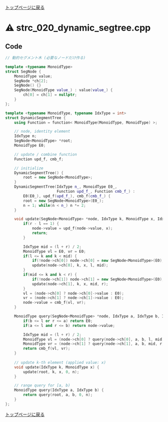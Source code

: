 <!-- Mathjax Support -->
<script type="text/javascript" async
  src="https://cdn.mathjax.org/mathjax/latest/MathJax.js?config=TeX-MML-AM_CHTML">
</script>
<script type="text/javascript" src="https://cdnjs.cloudflare.com/ajax/libs/jquery/3.4.1/jquery.min.js"></script>
<link rel="stylesheet" href="../css/copy-button.css" />
<script type="text/javascript" src="../js/balloons.js"></script>
<script type="text/javascript" src="../js/copy-button.js"></script>



[トップページに戻る](../index.html)

# :warning: strc\_020\_dynamic\_segtree.cpp

## Code

```cpp
// 動的セグメント木 (必要なノードだけ作る)

template <typename MonoidType>
struct SegNode {
    MonoidType value;
    SegNode *ch[2];
    SegNode() {}
    SegNode(MonoidType value_) : value(value_) {
        ch[0] = ch[1] = nullptr;
    }
};

template <typename MonoidType, typename IdxType = int>
struct DynamicSegmentTree {
    using Function = function< MonoidType(MonoidType, MonoidType) >;

    // node, identity element
    IdxType n;
    SegNode<MonoidType> *root;
    MonoidType E0;

    // update / combine function
    Function upd_f, cmb_f;

    // initialize
    DynamicSegmentTree() {
        root = new SegNode<MonoidType>;
    }
    DynamicSegmentTree(IdxType n_, MonoidType E0_,
                       Function upd_f_, Function cmb_f_) :
        E0(E0_), upd_f(upd_f_), cmb_f(cmb_f_) {
        root = new SegNode<MonoidType>(E0_);
        n = 1; while(n < n_) n *= 2;
    }

    void update(SegNode<MonoidType> *node, IdxType k, MonoidType x, IdxType l, IdxType r) {
        if(r - l == 1) {
            node->value = upd_f(node->value, x);
            return;
        }

        IdxType mid = (l + r) / 2;
        MonoidType vl = E0, vr = E0;
        if(l <= k and k < mid) {
            if(!node->ch[0]) node->ch[0] = new SegNode<MonoidType>(E0);
            update(node->ch[0], k, x, l, mid);
        }
        if(mid <= k and k < r) {
            if(!node->ch[1]) node->ch[1] = new SegNode<MonoidType>(E0);
            update(node->ch[1], k, x, mid, r);
        }
        vl = (node->ch[0] ? node->ch[0]->value : E0);
        vr = (node->ch[1] ? node->ch[1]->value : E0);
        node->value = cmb_f(vl, vr);
    }

    MonoidType query(SegNode<MonoidType> *node, IdxType a, IdxType b, IdxType l, IdxType r) {
        if(b <= l or r <= a) return E0;
        if(a <= l and r <= b) return node->value;

        IdxType mid = (l + r) / 2;
        MonoidType vl = (node->ch[0] ? query(node->ch[0], a, b, l, mid) : E0);
        MonoidType vr = (node->ch[1] ? query(node->ch[1], a, b, mid, r) : E0);
        return cmb_f(vl, vr);
    }
    
    // update k-th element (applied value: x)
    void update(IdxType k, MonoidType x) {
        update(root, k, x, 0, n);
    }

    // range query for [a, b)
    MonoidType query(IdxType a, IdxType b) {
        return query(root, a, b, 0, n);
    }
};

```

[トップページに戻る](../index.html)
